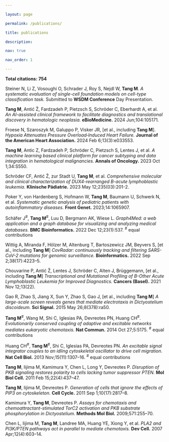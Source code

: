 ```yaml
---

layout: page

permalink: /publications/

title: publications

description: 

nav: true

nav_order: 1

---
```

**Total citations: 754**

Steiner N, Li Z, Vosoughi O, Schrader J, Roy S, Nejdl W, **Tang M**. _A systematic evaluation of single-cell foundation models on cell-type classification task._ Submitted to **WSDM Conference** Day Presentation.

**Tang M**, Antić Ž, Fardzadeh P, Pietzsch S, Schröder C, Eberhardt A, et al. _An AI-assisted clinical framework to facilitate diagnostics and translational discovery in hematologic neoplasia._  **eBioMedicine.** 2024 Jun;104:105171.

Froese N, Szaroszyk M, Galuppo P, Visker JR, [et al., including **Tang M**]. _Hypoxia Attenuates Pressure Overload‐Induced Heart Failure._ **Journal of the American Heart Association.** 2024 Feb 6;13(3):e033553.

**Tang M**, Antic Z, Fardzadeh P, Schröder C, Pietzsch S, Lentes J, et al. _A machine learning based clinical platform for cancer subtyping and data integration in hematological malignancies._ **Annals of Oncology.** 2023 Oct 1;34:S550.

Schröder CF, Antić Ž, zur Stadt U, **Tang M**, et al. _Comprehensive molecular and clinical characterization of DUX4-rearranged B-acute lymphoblastic leukemia._ **Klinische Pädiatrie.** 2023 May 12;235(03):201-2.

Poker Y, von Hardenberg S, Hofmann W, **Tang M**, Baumann U, Schwerk N, et al. _Systematic genetic analysis of pediatric patients with autoinflammatory diseases._ **Front Genet.** 2023;14:1065907. 

Schäfer J<sup>#</sup>, **Tang M**<sup>#</sup>, Luu D, Bergmann AK, Wiese L. _Graph4Med: a web application and a graph database for visualizing and analyzing medical databases._ **BMC Bioinformatics.** 2022 Dec 12;23(1):537. <sup>#</sup> equal contributions

Wittig A, Miranda F, Hölzer M, Altenburg T, Bartoszewicz JM, Beyvers S, [et al., including **Tang M**] _CovRadar: continuously tracking and filtering SARS-CoV-2 mutations for genomic surveillance._ **Bioinformatics.** 2022 Sep 2;38(17):4223–5. 

Chouvarine P, Antić Ž, Lentes J, Schröder C, Alten J, Brüggemann, [et al., including **Tang M**] _Transcriptional and Mutational Profiling of B-Other Acute Lymphoblastic Leukemia for Improved Diagnostics._ **Cancers (Basel).** 2021 Nov 12;13(22).

Gao R, Zhao S, Jiang X, Sun Y, Zhao S, Gao J, [et al., including **Tang M**] _A large-scale screen reveals genes that mediate electrotaxis in Dictyostelium discoideum._ **Sci Signal.** 2015 May 26;8(378):ra50. 

**Tang M**<sup>#</sup>, Wang M, Shi C, Iglesias PA, Devreotes PN, Huang CH<sup>#</sup>. _Evolutionarily conserved coupling of adaptive and excitable networks mediates eukaryotic chemotaxis._ **Nat Commun.** 2014 Oct 27;5:5175. <sup>#</sup> equal contributions

Huang CH<sup>#</sup>, **Tang M**<sup>#</sup>, Shi C, Iglesias PA, Devreotes PN. _An excitable signal integrator couples to an idling cytoskeletal oscillator to drive cell migration._ **Nat Cell Biol.** 2013 Nov;15(11):1307–16. <sup>#</sup> equal contributions

**Tang M**, Iijima M, Kamimura Y, Chen L, Long Y, Devreotes P. _Disruption of PKB signaling restores polarity to cells lacking tumor suppressor PTEN._ **Mol Biol Cell.** 2011 Feb 15;22(4):437–47. 

**Tang M**, Iijima M, Devreotes P. _Generation of cells that ignore the effects of PIP3 on cytoskeleton._ **Cell Cycle.** 2011 Sep 1;10(17):2817–8. 

Kamimura Y, **Tang M**, Devreotes P. _Assays for chemotaxis and chemoattractant-stimulated TorC2 activation and PKB substrate phosphorylation in Dictyostelium._ **Methods Mol Biol.** 2009;571:255–70. 

Chen L, Iijima M, **Tang M**, Landree MA, Huang YE, Xiong Y, et al. _PLA2 and PI3K/PTEN pathways act in parallel to mediate chemotaxis._ **Dev Cell.** 2007 Apr;12(4):603–14. 

